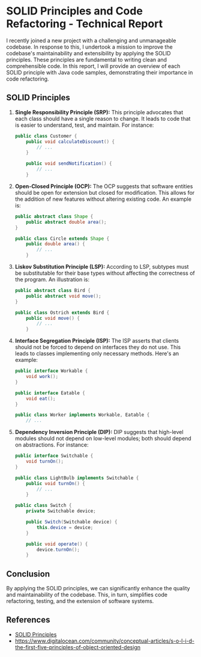 # SOLID Principles and Code Refactoring - Technical Report

I recently joined a new project with a challenging and unmanageable codebase. In response to this, I undertook a mission to improve the codebase's maintainability and extensibility by applying the SOLID principles. These principles are fundamental to writing clean and comprehensible code. In this report, I will provide an overview of each SOLID principle with Java code samples, demonstrating their importance in code refactoring.

## SOLID Principles

1. **Single Responsibility Principle (SRP):** This principle advocates that each class should have a single reason to change. It leads to code that is easier to understand, test, and maintain. For instance:

    ```java
    public class Customer {
        public void calculateDiscount() {
            // ...
        }

        public void sendNotification() {
            // ...
        }
    ```

2. **Open-Closed Principle (OCP):** The OCP suggests that software entities should be open for extension but closed for modification. This allows for the addition of new features without altering existing code. An example is:

    ```java
    public abstract class Shape {
        public abstract double area();
    }

    public class Circle extends Shape {
        public double area() {
            // ...
        }
    ```

3. **Liskov Substitution Principle (LSP):** According to LSP, subtypes must be substitutable for their base types without affecting the correctness of the program. An illustration is:

    ```java
    public abstract class Bird {
        public abstract void move();
    }

    public class Ostrich extends Bird {
        public void move() {
            // ...
        }
    ```

4. **Interface Segregation Principle (ISP):** The ISP asserts that clients should not be forced to depend on interfaces they do not use. This leads to classes implementing only necessary methods. Here's an example:

    ```java
    public interface Workable {
        void work();
    }

    public interface Eatable {
        void eat();
    }

    public class Worker implements Workable, Eatable {
        // ...
    ```

5. **Dependency Inversion Principle (DIP):** DIP suggests that high-level modules should not depend on low-level modules; both should depend on abstractions. For instance:

    ```java
    public interface Switchable {
        void turnOn();
    }

    public class LightBulb implements Switchable {
        public void turnOn() {
            // ...
        }

    public class Switch {
        private Switchable device;

        public Switch(Switchable device) {
            this.device = device;
        }

        public void operate() {
            device.turnOn();
        }
    ```

## Conclusion

By applying the SOLID principles, we can significantly enhance the quality and maintainability of the codebase. This, in turn, simplifies code refactoring, testing, and the extension of software systems.

## References

* [SOLID Principles](https://en.wikipedia.org/wiki/SOLID)
* https://www.digitalocean.com/community/conceptual-articles/s-o-l-i-d-the-first-five-principles-of-object-oriented-design
